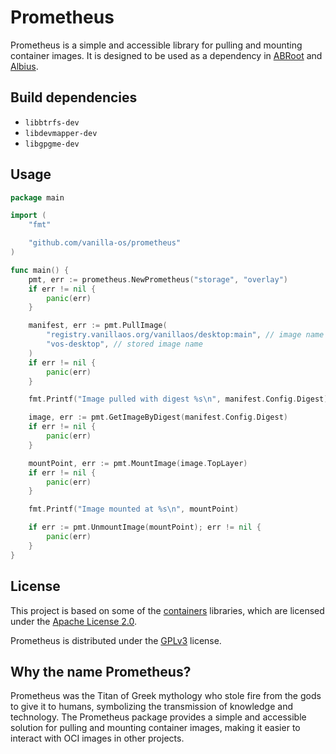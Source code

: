 # Prometheus

Prometheus is a simple and accessible library for pulling and mounting container 
images. It is designed to be used as a dependency in [ABRoot](https://github.com/vanilla-os/abroot) 
and [Albius](https://github.com/vanilla-os/albius).

## Build dependencies

- `libbtrfs-dev`
- `libdevmapper-dev`
- `libgpgme-dev`

## Usage

```go
package main

import (
	"fmt"

	"github.com/vanilla-os/prometheus"
)

func main() {
	pmt, err := prometheus.NewPrometheus("storage", "overlay")
	if err != nil {
		panic(err)
	}

	manifest, err := pmt.PullImage(
		"registry.vanillaos.org/vanillaos/desktop:main", // image name
		"vos-desktop", // stored image name
	)
	if err != nil {
		panic(err)
	}

    fmt.Printf("Image pulled with digest %s\n", manifest.Config.Digest)

	image, err := pmt.GetImageByDigest(manifest.Config.Digest)
	if err != nil {
		panic(err)
	}

	mountPoint, err := pmt.MountImage(image.TopLayer)
	if err != nil {
		panic(err)
	}

	fmt.Printf("Image mounted at %s\n", mountPoint)

    if err := pmt.UnmountImage(mountPoint); err != nil {
        panic(err)
    }
}
```

## License

This project is based on some of the [containers](https://github.com/containers)
libraries, which are licensed under the [Apache License 2.0](https://www.apache.org/licenses/LICENSE-2.0).

Prometheus is distributed under the [GPLv3](https://www.gnu.org/licenses/gpl-3.0.en.html)
license.


## Why the name Prometheus?

Prometheus was the Titan of Greek mythology who stole fire from the gods to 
give it to humans, symbolizing the transmission of knowledge and technology. 
The Prometheus package provides a simple and accessible solution for pulling 
and mounting container images, making it easier to interact with OCI images 
in other projects.
